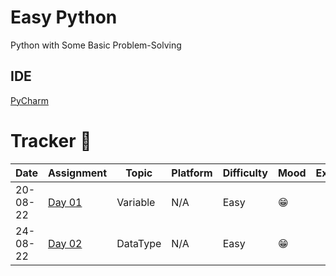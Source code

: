 # Easy Python

Python with Some Basic Problem-Solving

## IDE
[PyCharm](https://www.jetbrains.com/pycharm/download/)

# Tracker 📅
| Date       | Assignment                                                                   | Topic      | Platform   | Difficulty   | Mood   | Explanation   | Reference                                                                                                                    |
|------------|------------------------------------------------------------------------------|------------|------------|--------------|--------|---------------|------------------------------------------------------------------------------------------------------------------------------|
| 20-08-22   | [Day 01](https://github.com/itsirajul/EasyPython/tree/main/Day01)            | Variable   | N/A        | Easy         | 😁     |               | [GeeksForGeeks](https://www.geeksforgeeks.org/python-variables/)                                                             |
| 24-08-22   | [Day 02](https://github.com/itsirajul/EasyPython/tree/main/Assignment/Day02) | DataType   | N/A        | Easy         | 😁      |               |                                                                                                                              |